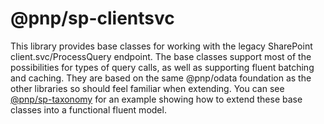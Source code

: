 # @pnp/sp-clientsvc

This library provides base classes for working with the legacy SharePoint client.svc/ProcessQuery endpoint. The base classes support most of the possibilities for types of query calls, as well as supporting fluent batching and caching. They are based on the same @pnp/odata foundation as the other libraries so should feel familiar when extending. You can see [@pnp/sp-taxonomy](../sp-taxonomy) for an example showing how to extend these base classes into a functional fluent model.
